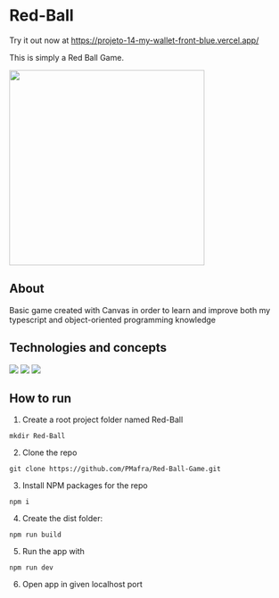 # Red-Ball

Try it out now at https://projeto-14-my-wallet-front-blue.vercel.app/ <br>

This is simply a Red Ball Game.

<img width="350px" heigth="350px" src="./MyWallet.gif" />

## About

Basic game created with Canvas in order to learn and improve both my typescript and object-oriented programming knowledge

## Technologies and concepts
<p>
  <img src="https://img.shields.io/badge/-JS_Vanilla-purple?style=for-the-badge" />
  <img src="https://img.shields.io/badge/-Typescript-purple?style=for-the-badge" />
  <img src="https://img.shields.io/badge/-Object_oriented_programming-purple?style=for-the-badge" />
</p>

## How to run

1. Create a root project folder named Red-Ball
```
mkdir Red-Ball
```
2. Clone the repo
```
git clone https://github.com/PMafra/Red-Ball-Game.git
```
3. Install NPM packages for the repo
```
npm i
```
4. Create the dist folder:
```
npm run build
```
5. Run the app with
```
npm run dev
```
6. Open app in given localhost port

